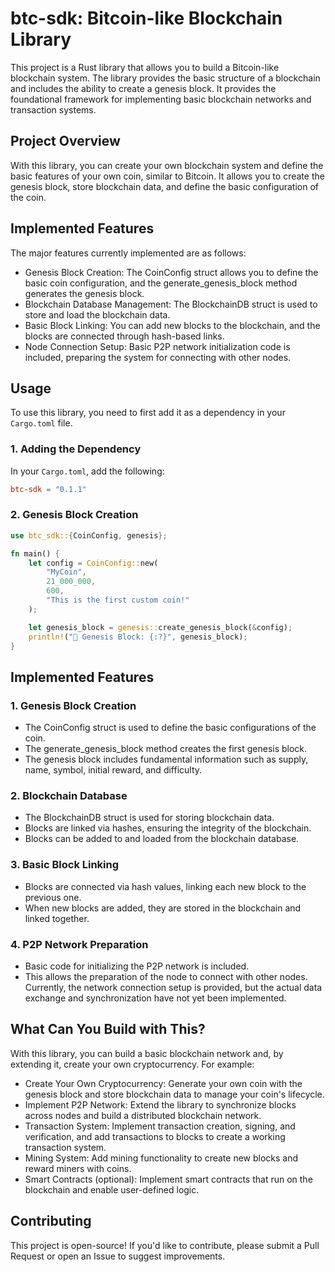 # btc-sdk: Bitcoin-like Blockchain Library
This project is a Rust library that allows you to build a Bitcoin-like blockchain system. The library provides the basic structure of a blockchain and includes the ability to create a genesis block. It provides the foundational framework for implementing basic blockchain networks and transaction systems.

## Project Overview
With this library, you can create your own blockchain system and define the basic features of your own coin, similar to Bitcoin. It allows you to create the genesis block, store blockchain data, and define the basic configuration of the coin.

## Implemented Features
The major features currently implemented are as follows:

* Genesis Block Creation: The CoinConfig struct allows you to define the basic coin configuration, and the generate_genesis_block method generates the genesis block.
* Blockchain Database Management: The BlockchainDB struct is used to store and load the blockchain data.
* Basic Block Linking: You can add new blocks to the blockchain, and the blocks are connected through hash-based links.
* Node Connection Setup: Basic P2P network initialization code is included, preparing the system for connecting with other nodes.

## Usage
To use this library, you need to first add it as a dependency in your `Cargo.toml` file.

### 1. Adding the Dependency
In your `Cargo.toml`, add the following:

```toml
btc-sdk = "0.1.1"
```

### 2. Genesis Block Creation
```rust
use btc_sdk::{CoinConfig, genesis};

fn main() {
    let config = CoinConfig::new(
        "MyCoin",
        21_000_000,
        600,
        "This is the first custom coin!"
    );

    let genesis_block = genesis::create_genesis_block(&config);
    println!("🚀 Genesis Block: {:?}", genesis_block);
}
```

## Implemented Features
### 1. Genesis Block Creation
* The CoinConfig struct is used to define the basic configurations of the coin.
* The generate_genesis_block method creates the first genesis block.
* The genesis block includes fundamental information such as supply, name, symbol, initial reward, and difficulty.
### 2. Blockchain Database
* The BlockchainDB struct is used for storing blockchain data.
* Blocks are linked via hashes, ensuring the integrity of the blockchain.
* Blocks can be added to and loaded from the blockchain database.
### 3. Basic Block Linking
* Blocks are connected via hash values, linking each new block to the previous one.
* When new blocks are added, they are stored in the blockchain and linked together.
### 4. P2P Network Preparation
* Basic code for initializing the P2P network is included.
* This allows the preparation of the node to connect with other nodes. Currently, the network connection setup is provided, but the actual data exchange and synchronization have not yet been implemented.

## What Can You Build with This?
With this library, you can build a basic blockchain network and, by extending it, create your own cryptocurrency. For example:

* Create Your Own Cryptocurrency: Generate your own coin with the genesis block and store blockchain data to manage your coin's lifecycle.
* Implement P2P Network: Extend the library to synchronize blocks across nodes and build a distributed blockchain network.
* Transaction System: Implement transaction creation, signing, and verification, and add transactions to blocks to create a working transaction system.
* Mining System: Add mining functionality to create new blocks and reward miners with coins.
* Smart Contracts (optional): Implement smart contracts that run on the blockchain and enable user-defined logic.

## Contributing
This project is open-source! If you'd like to contribute, please submit a Pull Request or open an Issue to suggest improvements.